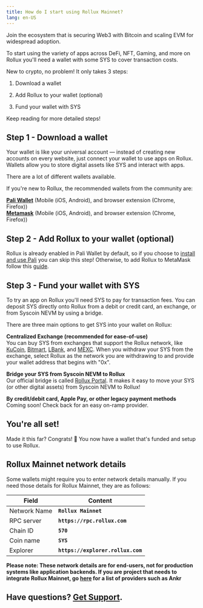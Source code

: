 ```yaml
---
title: How do I start using Rollux Mainnet?
lang: en-US
---
```


Join the ecosystem that is securing Web3 with Bitcoin and scaling EVM for widespread adoption.


To start using the variety of apps across DeFi, NFT, Gaming, and more on Rollux you'll need a wallet with some SYS to cover transaction costs. 


New to crypto, no problem! It only takes 3 steps:

1.  Download a wallet

2.  Add Rollux to your wallet (optional)

3.  Fund your wallet with SYS


Keep reading for more detailed steps!

## Step 1 - Download a wallet
Your wallet is like your universal account — instead of creating new accounts on every website, just connect your wallet to use apps on Rollux. Wallets allow you to store digital assets like SYS and interact with apps.

There are a lot of different wallets available.

If you're new to Rollux, the recommended wallets from the community are:

[**Pali Wallet**](https://paliwallet.com) (Mobile (iOS, Android), and browser extension (Chrome, Firefox))  
[**Metamask**](https://metamask.io) (Mobile (iOS, Android), and browser extension (Chrome, Firefox))  


## Step 2 - Add Rollux to your wallet (optional)
Rollux is already enabled in Pali Wallet by default, so if you choose to [install and use Pali](connect-pali.md) you can skip this step! Otherwise, to add Rollux to MetaMask follow this [guide](connect-metamask.md).



## Step 3 - Fund your wallet with SYS
To try an app on Rollux you'll need SYS to pay for transaction fees. You can deposit SYS directly onto Rollux from a debit or credit card, an exchange, or from Syscoin NEVM by using a bridge.

There are three main options to get SYS into your wallet on Rollux:

**Centralized Exchange (recommended for ease-of-use)**  
You can buy SYS from exchanges that support the Rollux network, like [KuCoin](https://kucoin.com), [Bitmart](https://bitmart.com), [LBank](https://lbank.info), and [MEXC](https://mexc.com). When you withdraw your SYS from the exchange, select Rollux as the network you are withdrawing to and provide your wallet address that begins with "0x".

**Bridge your SYS from Syscoin NEVM to Rollux**  
Our official bridge is called [Rollux Portal](https://rollux.com/bridge). It makes it easy to move your SYS (or other digital assets) from Syscoin NEVM to Rollux!

**By credit/debit card, Apple Pay, or other legacy payment methods**  
Coming soon! Check back for an easy on-ramp provider.

## You're all set!
Made it this far? Congrats! 🎉 You now have a wallet that's funded and setup to use Rollux.

## Rollux Mainnet network details

Some wallets might require you to enter network details manually. If you need those details for Rollux Mainnet, they are as follows:  

| Field | Content |
| --------- | ----- |
| Network Name | **`Rollux Mainnet`** |
| RPC server | **`https://rpc.rollux.com`** |
| Chain ID | **`570`** |
| Coin name | **`SYS`** |
| Explorer | **`https://explorer.rollux.com`** |

**Please note: These network details are for end-users, not for production systems like application backends. If you are project that needs to integrate Rollux Mainnet, go [here](../useful-tools/providers.md) for a list of providers such as Ankr**


## Have questions? [**Get Support**](get-support.md).